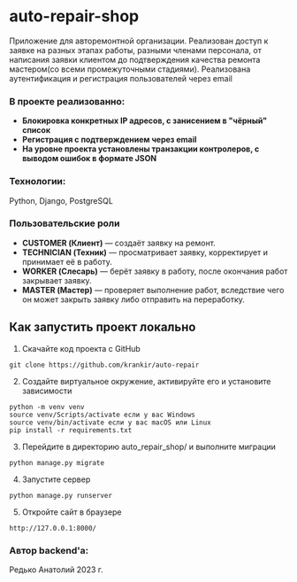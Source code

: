 # auto-repair-shop

Приложение для авторемонтной организации. Реализован доступ к заявке на разных этапах работы, разными членами персонала,
от написания заявки клиентом до подтверждения качества ремонта мастером(со всеми промежуточными стадиями). Реализована
аутентификация и регистрация пользователей через email

### В проекте реализованно:

- **Блокировка конкретных IP адресов, с занисением в "чёрный" список**
- **Регистрация с подтверждением через email**
- **На уровне проекта установлены транзакции контролеров, с выводом ошибок в формате JSON**

### Технологии:

Python, Django, PostgreSQL

### Пользовательские роли

- **CUSTOMER (Клиент)** — создаёт заявку на ремонт.
- **TECHNICIAN (Техник)** — просматривает заявку, корректирует и принимает её в работу.
- **WORKER (Слесарь)** — берёт заявку в работу, после окончания работ закрывает заявку.
- **MASTER (Мастер)** — проверяет выполнение работ, вследствие чего он может закрыть заявку либо отправить на
  переработку.

## Как запустить проект локально

1. Скачайте код проекта с GitHub

```
git clone https://github.com/krankir/auto-repair
```

2. Создайте виртуальное окружение, активируйте его и установите зависимости

```
python -m venv venv
source venv/Scripts/activate если у вас Windows
source venv/bin/activate если у вас macOS или Linux
pip install -r requirements.txt
```

3. Перейдите в директорию auto_repair_shop/ и выполните миграции

```
python manage.py migrate
```

4. Запустите сервер

```
python manage.py runserver
```

5. Откройте сайт в браузере

```
http://127.0.0.1:8000/
```

### Автор backend'а:

Редько Анатолий 2023 г.